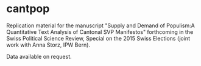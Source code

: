 # cantpop
Replication material for the manuscript "Supply and Demand of Populism:A Quantitative Text Analysis of Cantonal SVP Manifestos" forthcoming in the Swiss Political Science Review, Special on the 2015 Swiss Elections (joint work with Anna Storz, IPW Bern).

Data available on request. 
